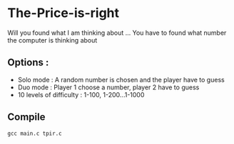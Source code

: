 # The-Price-is-right
  Will you found what I am thinking about ...
  You have to found what number the computer is thinking  about

## Options : 
- Solo mode : A random number is chosen and the player have to guess
- Duo mode : Player 1 choose a number, player 2 have to guess
- 10 levels of difficulty : 1-100, 1-200...1-1000

## Compile
  ````
  gcc main.c tpir.c
  ````
